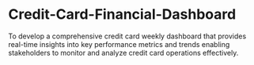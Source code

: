 # Credit-Card-Financial-Dashboard
To develop a comprehensive credit card weekly dashboard that provides real-time insights into key performance metrics and trends enabling stakeholders to monitor and analyze credit card operations effectively.
